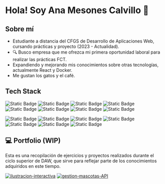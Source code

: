 # Hola! Soy Ana Mesones Calvillo 👋

## Sobre mí

- Estudiante a distancia del CFGS de Desarrollo de Aplicaciones Web, cursando prácticas y proyecto (2023 - Actualidad).
- 🔍 Busco empresa que me ofrezca mi primera oportunidad laboral para realizar las prácticas FCT.
- Expandiendo y mejorando mis conocimientos sobre otras tecnologías, actualmente React y Docker.
- Me gustan los gatos y el café.

## Tech Stack
![Static Badge](https://img.shields.io/badge/PHP-%23787CB5?style=for-the-badge&logo=php&labelColor=%23222222)
![Static Badge](https://img.shields.io/badge/Laravel-%23ff2d20?style=for-the-badge&logo=laravel&labelColor=%23222222)
![Static Badge](https://img.shields.io/badge/java-%23f89820?style=for-the-badge&logo=openjdk&labelColor=%23222222)
![Static Badge](https://img.shields.io/badge/mysql-%2300758f?style=for-the-badge&logo=mysql&labelColor=%23222222)
![Static Badge](https://img.shields.io/badge/oracle-%23ff0000?style=for-the-badge&logo=oracle&labelColor=%23222222)
![Static Badge](https://img.shields.io/badge/postman-%23FF6C37?style=for-the-badge&logo=postman&labelColor=%23222222)
![Static Badge](https://img.shields.io/badge/json-5E5C5C?style=for-the-badge&logo=json&labelColor=%23222222)
![Static Badge](https://img.shields.io/badge/git-%23F05032?style=for-the-badge&logo=git&labelColor=%23222222)

![Static Badge](https://img.shields.io/badge/JavaScript-%23F0DB4F?style=for-the-badge&logo=javascript&labelColor=%23222222)
![Static Badge](https://img.shields.io/badge/jquery-%230868AC?style=for-the-badge&logo=jquery&labelColor=%23222222)
![Static Badge](https://img.shields.io/badge/html5-%23E34C26?style=for-the-badge&logo=html5&labelColor=%23222222)
![Static Badge](https://img.shields.io/badge/css3-%232965f1?style=for-the-badge&logo=css&labelColor=%23222222)
![Static Badge](https://img.shields.io/badge/bootstrap-%23563d7c?style=for-the-badge&logo=bootstrap&labelColor=%23222222)
![Static Badge](https://img.shields.io/badge/sass-%23c69?style=for-the-badge&logo=sass&labelColor=%23222222)
![Static Badge](https://img.shields.io/badge/VSCode-%230078d7?style=for-the-badge&labelColor=%23222222)

## 💻 Portfolio (WIP)
Esta es una recopilación de ejercicios y proyectos realizados durante el ciclo superior de DAW, que sirve para reflejar parte de los conocimientos adquiridos en este tiempo.

[![ilustracion-interactiva](https://github-readme-stats.vercel.app/api/pin/?username=amescal&repo=ilustracion-interactiva&theme=dark)](https://github.com/amescal/ilustracion-interactiva)
[![gestion-mascotas-API](https://github-readme-stats.vercel.app/api/pin/?username=amescal&repo=gestion-mascotas-API&theme=dark)](https://github.com/amescal/gestion-mascotas-API)
